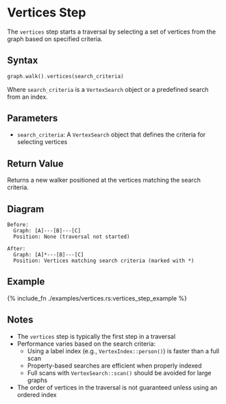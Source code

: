 # Vertices Step

The `vertices` step starts a traversal by selecting a set of vertices from the graph based on specified criteria.

## Syntax

```rust
graph.walk().vertices(search_criteria)
```

Where `search_criteria` is a `VertexSearch` object or a predefined search from an index.

## Parameters

- `search_criteria`: A `VertexSearch` object that defines the criteria for selecting vertices

## Return Value

Returns a new walker positioned at the vertices matching the search criteria.

## Diagram

```
Before:
  Graph: [A]---[B]---[C]
  Position: None (traversal not started)

After:
  Graph: [A]*---[B]---[C]
  Position: Vertices matching search criteria (marked with *)
```

## Example

{% include_fn ./examples/vertices.rs:vertices_step_example %}

## Notes

- The `vertices` step is typically the first step in a traversal
- Performance varies based on the search criteria:
  - Using a label index (e.g., `VertexIndex::person()`) is faster than a full scan
  - Property-based searches are efficient when properly indexed
  - Full scans with `VertexSearch::scan()` should be avoided for large graphs
- The order of vertices in the traversal is not guaranteed unless using an ordered index